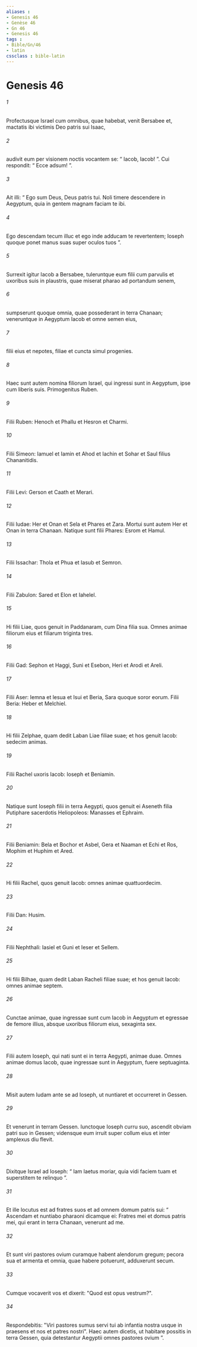 ```yaml
---
aliases : 
- Genesis 46
- Genèse 46
- Gn 46
- Genesis 46
tags : 
- Bible/Gn/46
- latin
cssclass : bible-latin
---
```


# Genesis 46

###### 1
Profectusque Israel cum omnibus, quae habebat, venit Bersabee et, mactatis ibi victimis Deo patris sui Isaac, 
###### 2
audivit eum per visionem noctis vocantem se: “ Iacob, Iacob! ”. Cui respondit: “ Ecce adsum! ”. 
###### 3
Ait illi: “ Ego sum Deus, Deus patris tui. Noli timere descendere in Aegyptum, quia in gentem magnam faciam te ibi. 
###### 4
Ego descendam tecum illuc et ego inde adducam te revertentem; Ioseph quoque ponet manus suas super oculos tuos ”.
###### 5
Surrexit igitur Iacob a Bersabee, tuleruntque eum filii cum parvulis et uxoribus suis in plaustris, quae miserat pharao ad portandum senem, 
###### 6
sumpserunt quoque omnia, quae possederant in terra Chanaan; veneruntque in Aegyptum Iacob et omne semen eius, 
###### 7
filii eius et nepotes, filiae et cuncta simul progenies.
###### 8
Haec sunt autem nomina filiorum Israel, qui ingressi sunt in Aegyptum, ipse cum liberis suis. Primogenitus Ruben. 
###### 9
Filii Ruben: Henoch et Phallu et Hesron et Charmi.
###### 10
Filii Simeon: Iamuel et Iamin et Ahod et Iachin et Sohar et Saul filius Chananitidis.
###### 11
Filii Levi: Gerson et Caath et Merari.
###### 12
Filii Iudae: Her et Onan et Sela et Phares et Zara. Mortui sunt autem Her et Onan in terra Chanaan. Natique sunt filii Phares: Esrom et Hamul.
###### 13
Filii Issachar: Thola et Phua et Iasub et Semron.
###### 14
Filii Zabulon: Sared et Elon et Iahelel.
###### 15
Hi filii Liae, quos genuit in Paddanaram, cum Dina filia sua. Omnes animae filiorum eius et filiarum triginta tres.
###### 16
Filii Gad: Sephon et Haggi, Suni et Esebon, Heri et Arodi et Areli.
###### 17
Filii Aser: Iemna et lesua et Isui et Beria, Sara quoque soror eorum. Filii Beria: Heber et Melchiel.
###### 18
Hi filii Zelphae, quam dedit Laban Liae filiae suae; et hos genuit Iacob: sedecim animas.
###### 19
Filii Rachel uxoris Iacob: Ioseph et Beniamin. 
###### 20
Natique sunt Ioseph filii in terra Aegypti, quos genuit ei Aseneth filia Putiphare sacerdotis Heliopoleos: Manasses et Ephraim.
###### 21
Filii Beniamin: Bela et Bochor et Asbel, Gera et Naaman et Echi et Ros, Mophim et Huphim et Ared.
###### 22
Hi filii Rachel, quos genuit Iacob: omnes animae quattuordecim.
###### 23
Filii Dan: Husim.
###### 24
Filii Nephthali: Iasiel et Guni et Ieser et Sellem.
###### 25
Hi filii Bilhae, quam dedit Laban Racheli filiae suae; et hos genuit Iacob: omnes animae septem.
###### 26
Cunctae animae, quae ingressae sunt cum Iacob in Aegyptum et egressae de femore illius, absque uxoribus filiorum eius, sexaginta sex. 
###### 27
Filii autem Ioseph, qui nati sunt ei in terra Aegypti, animae duae. Omnes animae domus Iacob, quae ingressae sunt in Aegyptum, fuere septuaginta.
###### 28
Misit autem Iudam ante se ad Ioseph, ut nuntiaret et occurreret in Gessen. 
###### 29
Et venerunt in terram Gessen. Iunctoque Ioseph curru suo, ascendit obviam patri suo in Gessen; vidensque eum irruit super collum eius et inter amplexus diu flevit. 
###### 30
Dixitque Israel ad Ioseph: “ Iam laetus moriar, quia vidi faciem tuam et superstitem te relinquo ”.
###### 31
Et ille locutus est ad fratres suos et ad omnem domum patris sui: “ Ascendam et nuntiabo pharaoni dicamque ei: Fratres mei et domus patris mei, qui erant in terra Chanaan, venerunt ad me. 
###### 32
Et sunt viri pastores ovium curamque habent alendorum gregum; pecora sua et armenta et omnia, quae habere potuerunt, adduxerunt secum. 
###### 33
Cumque vocaverit vos et dixerit: "Quod est opus vestrum?". 
###### 34
Respondebitis: "Viri pastores sumus servi tui ab infantia nostra usque in praesens et nos et patres nostri". Haec autem dicetis, ut habitare possitis in terra Gessen, quia detestantur Aegyptii omnes pastores ovium ”.
